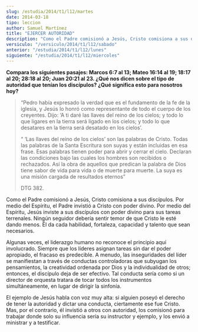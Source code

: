 ```yaml
---
slug: /estudia/2014/t1/l12/martes
date: 2014-03-18
tipo: leccion
author: Samuel Martínez
title: "EJERCER AUTORIDAD"
description: "Como el Padre comisionó a Jesús, Cristo comisiona a sus discípulos. Por medio del Espíritu, el Padre invistió a Cristo con poder divino. Por medio del Espíritu, Jesús inviste a sus discípulos con poder divino para sus tareas terrenales. Ningún seguidor debería sentir..."
versiculo: "/versiculo/2014/t1/l12/sabado"
anterior: "/estudia/2014/t1/l12/lunes"
siguiente: "/estudia/2014/t1/l12/miercoles"
---
```


**Compara los siguientes pasajes: Marcos 6:7 al 13; Mateo 16:14 al 19; 18:17 al 20; 28:18 al 20; Juan 20:21 al 23. ¿Qué nos dicen sobre el tipo de autoridad que tenían los discípulos? ¿Qué significa esto para nosotros hoy?**

> “Pedro había expresado la verdad que es el fundamento de la fe de la iglesia, y Jesús lo honró como representante de todo el cuerpo de los creyentes. Dijo: ‘A ti daré las llaves del reino de los cielos; y todo lo que ligares en la tierra será ligado en los cielos; y todo lo que desatares en la tierra será desatado en los cielos’.
>
> “ ‘Las llaves del reino de los cielos’ son las palabras de Cristo. Todas las palabras de la Santa Escritura son suyas y están incluidas en esa frase. Esas palabras tienen poder para abrir y cerrar el cielo. Declaran las condiciones bajo las cuales los hombres son recibidos o rechazados. Así la obra de aquellos que predican la palabra de Dios tiene sabor de vida para vida o de muerte para muerte. La suya es una misión cargada de resultados eternos”
>
> DTG 382.

Como el Padre comisionó a Jesús, Cristo comisiona a sus discípulos. Por medio del Espíritu, el Padre invistió a Cristo con poder divino. Por medio del Espíritu, Jesús inviste a sus discípulos con poder divino para sus tareas terrenales. Ningún seguidor debería sentir temor de que Cristo le esté dando menos. Él da cada habilidad, fortaleza, capacidad y talento que sean necesarios.

Algunas veces, el liderazgo humano no reconoce el principio aquí involucrado. Siempre que los líderes asignan tareas sin dar el poder apropiado, el fracaso es predecible. A menudo, las inseguridades del líder se manifiestan a través de conductas controladoras que subyugan los pensamientos, la creatividad ordenada por Dios y la individualidad de otros; entonces, el discípulo deja de ser efectivo. Tal conducta sería como si un director de orquesta tratara de tocar todos los instrumentos simultáneamente, en lugar de dirigir la sinfonía.

El ejemplo de Jesús habla con voz muy alta: si alguien poseyó el derecho de tener la autoridad y dictar una conducta, ciertamente ese fue Cristo. Mas, por el contrario, él invistió a otros con autoridad, los comisionó para trabajar donde solo su influencia sería su instructor y ejemplo, y los envió a ministrar y a testificar.
